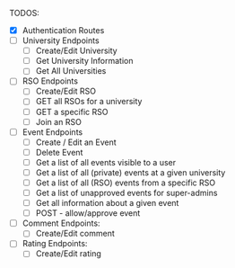 TODOS:

- [x] Authentication Routes
- [ ] University Endpoints
  - [ ] Create/Edit University
  - [ ] Get University Information
  - [ ] Get All Universities
- [ ] RSO Endpoints
  - [ ] Create/Edit RSO
  - [ ] GET all RSOs for a university
  - [ ] GET a specific RSO
  - [ ] Join an RSO
- [ ] Event Endpoints
  - [ ] Create / Edit an Event
  - [ ] Delete Event
  - [ ] Get a list of all events visible to a user
  - [ ] Get a list of all (private) events at a given university
  - [ ] Get a list of all (RSO) events from a specific RSO
  - [ ] Get a list of unapproved events for super-admins
  - [ ] Get all information about a given event
  - [ ] POST - allow/approve event
- [ ] Comment Endpoints:
  - [ ] Create/Edit comment
- [ ] Rating Endpoints:
  - [ ] Create/Edit rating